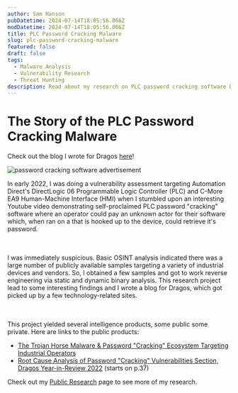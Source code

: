 ```yaml
---
author: Sam Hanson
pubDatetime: 2024-07-14T18:05:56.066Z
modDatetime: 2024-07-14T18:05:56.066Z
title: PLC Password Cracking Malware
slug: plc-password-cracking-malware
featured: false
draft: false
tags:
  - Malware Analysis
  - Vulnerability Research
  - Threat Hunting
description: Read about my research on PLC password cracking software being sold online. Turns out, it also gives you a Sality malware infection. This research was covered in major tech journals!
---
```


# The Story of the PLC Password Cracking Malware

Check out the blog I wrote for Dragos [here](https://www.dragos.com/blog/the-trojan-horse-malware-password-cracking-ecosystem-targeting-industrial-operators/)!

<div>
  <img src="/assets/pass-cracking-advertisement.png" class="sm:w-1/2 mx-auto" alt="password cracking software advertisement">
</div>

In early 2022, I was doing a vulnerability assessment targeting Automation Direct's DirectLogic 06 Programmable Logic Controller (PLC) and C-More EA9 Human-Machine Interface (HMI) when I stumbled upon an interesting Youtube video demonstrating self-proclaimed PLC password "cracking" software where an operator could pay an unknown actor for their software which, when ran on a that is hooked up to the device, could retrieve it's password.

<br></br>
I was immediately suspicious. Basic OSINT analysis indicated there was a large number of publicly available samples targeting a variety of industrial devices and vendors. So, I obtained a few samples and got to work reverse engineering via static and dynamic binary analysis. This research project lead to some interesting findings and I wrote a blog for Dragos, which got picked up by a few technology-related sites.

<br></br>
This project yielded several intelligence products, some public some private. Here are links to the public products:

- [The Trojan Horse Malware & Password "Cracking" Ecosystem Targeting Industrial Operators](https://www.dragos.com/blog/the-trojan-horse-malware-password-cracking-ecosystem-targeting-industrial-operators/)
- [Root Cause Analysis of Password "Cracking" Vulnerabilities Section, Dragos Year-in-Review 2022](https://hub.dragos.com/hubfs/312-Year-in-Review/2022/Dragos_Year-In-Review-Report-2022.pdf?hsLang=en) (starts on p.37)

Check out my [Public Research](/posts/public-research/) page to see more of my research.
